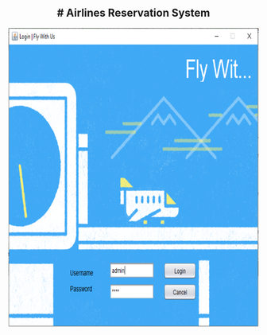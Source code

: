 <h2 align="center"># Airlines Reservation System</h2>
<p align="center">
 <img width="800px" height="600px" src="https://github.com/Vizvawebsolutions/AirlinesReservationSystem_Using_Java/blob/master/images/airline%20snap1.PNG" align="center" alt="GitHub Readme" />
</p>
